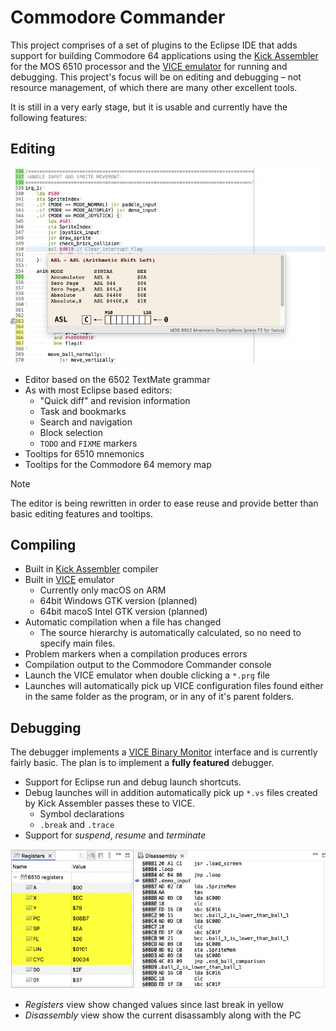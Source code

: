 # Commodore Commander

This project comprises of a set of plugins to the Eclipse IDE that adds support for building Commodore 64 applications using the [Kick Assembler](http://theweb.dk/KickAssembler/Main.html#frontpage) for the MOS 6510 processor and the [VICE emulator](https://vice-emu.sourceforge.io) for running and debugging. This project's focus will be on editing and debugging – not resource management, of which there are many other excellent tools.

It is still in a very early stage, but it is usable and currently have the following features:

## Editing

![](docs/editor.png)

* Editor based on the 6502 TextMate grammar
* As with most Eclipse based editors:
  * "Quick diff" and revision information
  * Task and bookmarks
  * Search and navigation
  * Block selection
  * `TODO` and `FIXME` markers
* Tooltips for 6510 mnemonics
* Tooltips for the Commodore 64 memory map

> [!NOTE]
> The editor is being rewritten in order to ease reuse and provide better than basic editing features and tooltips.


## Compiling

* Built in [Kick Assembler](http://theweb.dk/KickAssembler/Main.html#frontpage) compiler
* Built in [VICE](https://vice-emu.sourceforge.io) emulator
  * Currently only macOS on ARM
  * 64bit Windows GTK version (planned)
  * 64bit macoS Intel GTK version (planned)
* Automatic compilation when a file has changed
  * The source hierarchy is automatically calculated, so no need to specify main files.
* Problem markers when a compilation produces errors
* Compilation output to the Commodore Commander console
* Launch the VICE emulator when double clicking a `*.prg` file
* Launches will automatically pick up VICE configuration files found either in the same folder as the program, or in any of it's parent folders.

## Debugging

The debugger implements a [VICE Binary Monitor](https://vice-emu.sourceforge.io/vice_12.html) interface and is currently fairly basic. The plan is to implement a **fully featured** debugger.

* Support for Eclipse run and debug launch shortcuts.
* Debug launches will in addition automatically pick up `*.vs` files created by Kick Assembler passes these to VICE.
  * Symbol declarations
  * `.break` and `.trace`
* Support for _suspend_, _resume_ and _terminate_

![](docs/disassembly-registers.png)

* _Registers_ view show changed values since last break in yellow
* _Disassembly_ view show the current disassambly along with the PC

